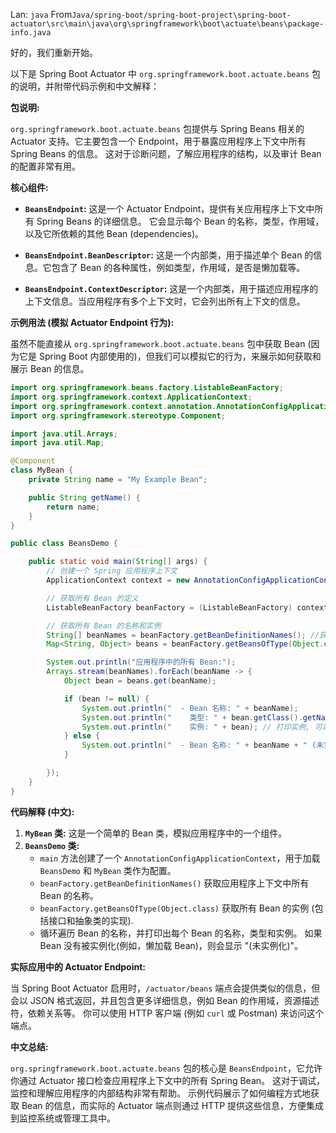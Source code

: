 Lan: `java` From`Java/spring-boot/spring-boot-project\spring-boot-actuator\src\main\java\org\springframework\boot\actuate\beans\package-info.java`

好的，我们重新开始。

以下是 Spring Boot Actuator 中 `org.springframework.boot.actuate.beans` 包的说明，并附带代码示例和中文解释：

**包说明:**

`org.springframework.boot.actuate.beans` 包提供与 Spring Beans 相关的 Actuator 支持。它主要包含一个 Endpoint，用于暴露应用程序上下文中所有 Spring Beans 的信息。 这对于诊断问题，了解应用程序的结构，以及审计 Bean 的配置非常有用。

**核心组件:**

*   **`BeansEndpoint`:** 这是一个 Actuator Endpoint，提供有关应用程序上下文中所有 Spring Beans 的详细信息。 它会显示每个 Bean 的名称，类型，作用域，以及它所依赖的其他 Bean (dependencies)。

*   **`BeansEndpoint.BeanDescriptor`:**  这是一个内部类，用于描述单个 Bean 的信息。它包含了 Bean 的各种属性，例如类型，作用域，是否是懒加载等。

*   **`BeansEndpoint.ContextDescriptor`:** 这是一个内部类，用于描述应用程序的上下文信息。当应用程序有多个上下文时，它会列出所有上下文的信息。

**示例用法 (模拟 Actuator Endpoint 行为):**

虽然不能直接从 `org.springframework.boot.actuate.beans` 包中获取 Bean (因为它是 Spring Boot 内部使用的)，但我们可以模拟它的行为，来展示如何获取和展示 Bean 的信息。

```java
import org.springframework.beans.factory.ListableBeanFactory;
import org.springframework.context.ApplicationContext;
import org.springframework.context.annotation.AnnotationConfigApplicationContext;
import org.springframework.stereotype.Component;

import java.util.Arrays;
import java.util.Map;

@Component
class MyBean {
    private String name = "My Example Bean";

    public String getName() {
        return name;
    }
}

public class BeansDemo {

    public static void main(String[] args) {
        // 创建一个 Spring 应用程序上下文
        ApplicationContext context = new AnnotationConfigApplicationContext(BeansDemo.class, MyBean.class);

        // 获取所有 Bean 的定义
        ListableBeanFactory beanFactory = (ListableBeanFactory) context; //获取bean工厂,强制类型转换

        // 获取所有 Bean 的名称和实例
        String[] beanNames = beanFactory.getBeanDefinitionNames(); //获取所有bean的名称
        Map<String, Object> beans = beanFactory.getBeansOfType(Object.class); //获取所有bean的实例

        System.out.println("应用程序中的所有 Bean:");
        Arrays.stream(beanNames).forEach(beanName -> {
            Object bean = beans.get(beanName);

            if (bean != null) {
                System.out.println("  - Bean 名称: " + beanName);
                System.out.println("    类型: " + bean.getClass().getName());
                System.out.println("    实例: " + bean); // 打印实例, 可以看到状态
            } else {
                System.out.println("  - Bean 名称: " + beanName + " (未实例化)");
            }

        });
    }
}
```

**代码解释 (中文):**

1.  **`MyBean` 类:**  这是一个简单的 Bean 类，模拟应用程序中的一个组件。
2.  **`BeansDemo` 类:**
    *   `main` 方法创建了一个 `AnnotationConfigApplicationContext`，用于加载 `BeansDemo` 和 `MyBean` 类作为配置。
    *   `beanFactory.getBeanDefinitionNames()` 获取应用程序上下文中所有 Bean 的名称。
    *   `beanFactory.getBeansOfType(Object.class)` 获取所有 Bean 的实例 (包括接口和抽象类的实现).
    *   循环遍历 Bean 的名称，并打印出每个 Bean 的名称，类型和实例。  如果 Bean 没有被实例化(例如，懒加载 Bean)，则会显示 "(未实例化)"。

**实际应用中的 Actuator Endpoint:**

当 Spring Boot Actuator 启用时，`/actuator/beans` 端点会提供类似的信息，但会以 JSON 格式返回，并且包含更多详细信息，例如 Bean 的作用域，资源描述符，依赖关系等。  你可以使用 HTTP 客户端 (例如 `curl` 或 Postman) 来访问这个端点。

**中文总结:**

`org.springframework.boot.actuate.beans` 包的核心是 `BeansEndpoint`，它允许你通过 Actuator 接口检查应用程序上下文中的所有 Spring Bean。 这对于调试，监控和理解应用程序的内部结构非常有帮助。 示例代码展示了如何编程方式地获取 Bean 的信息，而实际的 Actuator 端点则通过 HTTP 提供这些信息，方便集成到监控系统或管理工具中。
